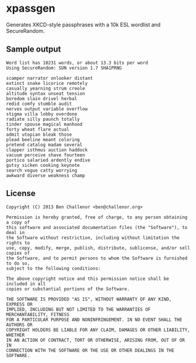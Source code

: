 xpassgen
========

Generates XKCD-style passphrases with a 10k ESL wordlist and SecureRandom.


Sample output
-------------

    Word list has 10231 words, or about 13.3 bits per word
    Using SecureRandom: SUN version 1.7 SHA1PRNG
    
    scamper narrator onlooker distant
    extinct snake licorice remotely
    casually yearning strum creole
    altitude syntax unseat tension
    boredom slain drivel herbal
    redid comfy stumble audit
    nerves output variable overflow
    stigma villa lobby overdone
    radiate silly paunch totally
    tinder spouse magical manhood
    forty wheat flare actual
    admit utopian bleak those
    plead beeline meant coloring
    pretend catalog madam several
    clapper isthmus auction haddock
    vacuum perceive shave fourteen
    portico salaried ardently endive
    gutsy sicken cooking keynote
    search vogue catty worrying
    awkward diverse weakness champ


License
-------

    Copyright (C) 2013 Ben Challenor <ben@challenor.org>

    Permission is hereby granted, free of charge, to any person obtaining a copy of
    this software and associated documentation files (the "Software"), to deal in
    the Software without restriction, including without limitation the rights to
    use, copy, modify, merge, publish, distribute, sublicense, and/or sell copies of
    the Software, and to permit persons to whom the Software is furnished to do so,
    subject to the following conditions:

    The above copyright notice and this permission notice shall be included in all
    copies or substantial portions of the Software.

    THE SOFTWARE IS PROVIDED "AS IS", WITHOUT WARRANTY OF ANY KIND, EXPRESS OR
    IMPLIED, INCLUDING BUT NOT LIMITED TO THE WARRANTIES OF MERCHANTABILITY, FITNESS
    FOR A PARTICULAR PURPOSE AND NONINFRINGEMENT. IN NO EVENT SHALL THE AUTHORS OR
    COPYRIGHT HOLDERS BE LIABLE FOR ANY CLAIM, DAMAGES OR OTHER LIABILITY, WHETHER
    IN AN ACTION OF CONTRACT, TORT OR OTHERWISE, ARISING FROM, OUT OF OR IN
    CONNECTION WITH THE SOFTWARE OR THE USE OR OTHER DEALINGS IN THE SOFTWARE.
